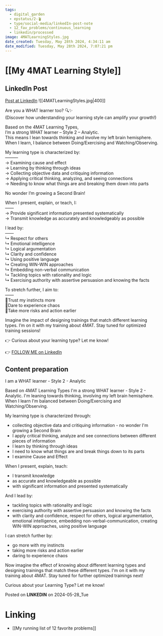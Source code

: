 ```yaml
---
tags:
  - digital_garden
  - epstatus/2-🪴
  - type/social-media/linkedIn-post-note
  - 12_fav_problems/continuous_learning
  - linkedin/processed
image: 4MATLearningStyles.jpg
date_created: Tuesday, May 28th 2024, 4:34:11 am
date_modified: Tuesday, May 28th 2024, 7:07:21 pm
---
```

# [[My 4MAT Learning Style]]
## LinkedIn Post
[Post at LinkedIn](https://www.linkedin.com/posts/sebastiankamilli_are-you-a-what-learner-too-discover-activity-7201115063003344896-O-GS?utm_source=share&utm_medium=member_desktop)
![[4MATLearningStyles.jpg|400]]

Are you a WHAT learner too? 🔍✨  
(Discover how understanding your learning style can amplify your growth!)  
  
Based on the 4MAT Learning Types,  
I’m a strong WHAT learner – Style 2 – Analytic.  
This means I lean towards thinking and involve my left brain hemisphere.  
When I learn, I balance between Doing/Exercising and Watching/Observing.  
  
My learning type is characterized by:  
———  
→ Examining cause and effect  
→ Learning by thinking through ideas  
→ Collecting objective data and critiquing information  
→ Applying critical thinking, analyzing, and seeing connections  
→ Needing to know what things are and breaking them down into parts  
  
No wonder I’m growing a Second Brain!  
  
When I present, explain, or teach, I:  
——  
→ Provide significant information presented systematically  
→ Transmit knowledge as accurately and knowledgeably as possible  
  
I lead by:  
——  
↳ Respect for others  
↳ Emotional intelligence  
↳ Logical argumentation  
↳ Clarity and confidence  
↳ Using positive language  
↳ Creating WIN-WIN approaches  
↳ Embedding non-verbal communication  
↳ Tackling topics with rationality and logic  
↳ Exercising authority with assertive persuasion and knowing the facts  
  
To stretch further, I aim to:  
——  
🧪Trust my instincts more  
🧪Dare to experience chaos  
🧪Take more risks and action earlier  
  
Imagine the impact of designing trainings that match different learning types. I’m on it with my training about 4MAT. Stay tuned for optimized training sessions!  
  
👉 Curious about your learning type? Let me know!

👉 [FOLLOW ME on LinkedIn](https://www.linkedin.com/comm/mynetwork/discovery-see-all?usecase=PEOPLE_FOLLOWS&followMember=sebastiankamilli)

## Content preparation
I am a WHAT learner - Style 2 - Analytic

Based on 4MAT Learning Types I'm a strong WHAT learner - Style 2 - Analytic. 
I'm leaning towards thinking, involving my left brain hemisphere. 
When I learn I'm balanced between Doing/Exercising and Watching/Observing. 

My learning type is characterized through:
+ collecting objective data and critiquing information - no wonder I'm growing a Second Brain
+ I apply critical thinking, analyze and see connections between different pieces of information
+ I learn by thinking through ideas
+ I need to know what things are and break things down to its parts
+ I examine Cause and Effect 

When I present, explain, teach:
+ I transmit knowledge
+ as accurate and knowledgeable as possible 
+ with significant information and presented systematically

And I lead by:
+ tackling topics with rationality and logic
+ exercising authority with assertive persuasion and knowing the facts 
+ with clarity and confidence, respect for others, logical argumentation, emotional intelligence, embedding non-verbal-communication, creating WIN-WIN approaches, using positive language

I can stretch further by:
+ go more with my instincts
+ taking more risks and action earlier
+ daring to experience chaos

Now imagine the effect of knowing about different learning types and designing trainings that match these different types. I'm on it with my training about 4MAT. Stay tuned for further optimized trainings next! 

Curious about your Learning Type? Let me know!



Posted on **LINKEDIN** on 2024-05-28_Tue
# Linking
+ [[My running list of 12 favorite problems]]